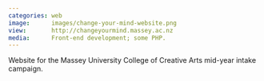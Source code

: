 ```yaml
---
categories: web
image:      images/change-your-mind-website.png
view:       http://changeyourmind.massey.ac.nz
media:      Front-end development; some PHP.
---
```

Website for the Massey University College of Creative Arts mid-year intake
campaign.
